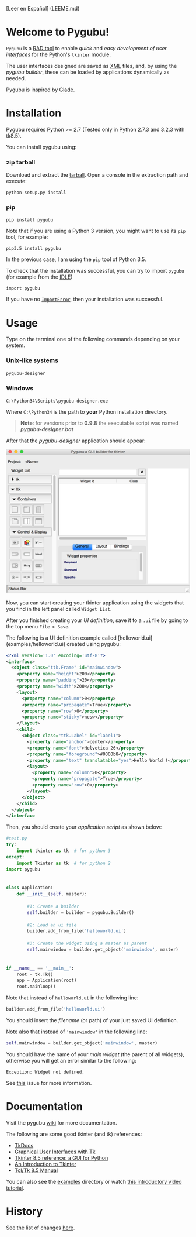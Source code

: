 [Leer en Español] (LEEME.md)

Welcome to Pygubu!
============================================

`Pygubu` is a [RAD tool](https://en.wikipedia.org/wiki/Rapid_application_development) to enable _quick_ and _easy development of user interfaces_ for the Python's `tkinter` module.

The user interfaces designed are saved as [XML](https://en.wikipedia.org/wiki/XML) files, and, by using the _pygubu builder_, these can be loaded by applications dynamically as needed.

Pygubu is inspired by [Glade](https://glade.gnome.org).

Installation
====

Pygubu requires Python >= 2.7 (Tested only in Python 2.7.3 and 3.2.3 with tk8.5).

You can install pygubu using:

### zip tarball

Download and extract the [tarball](http://searchenterpriselinux.techtarget.com/definition/tarball). Open a console in the extraction path and execute:

```
python setup.py install
```

### pip

```
pip install pygubu
```

Note that if you are using a Python 3 version, you might want to use its `pip` tool, for example:

    pip3.5 install pygubu
    
In the previous case, I am using the `pip` tool of Python 3.5.  


To check that the installation was successful, you can try to import `pygubu` (for example from the [IDLE](https://en.wikipedia.org/wiki/IDLE_(Python)))

    import pygubu
    
If you have no [`ImportError`](https://docs.python.org/3.5/library/exceptions.html#ImportError), then your installation was successful.

Usage
=====

Type on the terminal one of the following commands depending on your system.

### Unix-like systems

```
pygubu-designer
```

### Windows

```
C:\Python34\Scripts\pygubu-designer.exe
```

Where `C:\Python34` is the path to **your** Python installation directory.

> **Note**: for versions prior to **0.9.8** the executable script was named _**pygubu-designer.bat**_

After that the _pygubu-designer_ application should appear:

<img src="pygubu-designer.png" alt="pygubu-desinger.png">


Now, you can start creating your tkinter application using the widgets that you find in the left panel called `Widget List`.

After you finished creating your _UI definition_, save it to a `.ui` file by going to the top menu `File > Save`.

The following is a UI definition example called [helloworld.ui] (examples/helloworld.ui) created using pygubu:


```xml
<?xml version='1.0' encoding='utf-8'?>
<interface>
  <object class="ttk.Frame" id="mainwindow">
    <property name="height">200</property>
    <property name="padding">20</property>
    <property name="width">200</property>
    <layout>
      <property name="column">0</property>
      <property name="propagate">True</property>
      <property name="row">0</property>
      <property name="sticky">nesw</property>
    </layout>
    <child>
      <object class="ttk.Label" id="label1">
        <property name="anchor">center</property>
        <property name="font">Helvetica 26</property>
        <property name="foreground">#0000b8</property>
        <property name="text" translatable="yes">Hello World !</property>
        <layout>
          <property name="column">0</property>
          <property name="propagate">True</property>
          <property name="row">0</property>
        </layout>
      </object>
    </child>
  </object>
</interface
```

Then, you should create your _application script_ as shown below:

```python
#test.py
try:
    import tkinter as tk  # for python 3
except:
    import Tkinter as tk  # for python 2
import pygubu


class Application:
    def __init__(self, master):

        #1: Create a builder
        self.builder = builder = pygubu.Builder()

        #2: Load an ui file
        builder.add_from_file('helloworld.ui')

        #3: Create the widget using a master as parent
        self.mainwindow = builder.get_object('mainwindow', master)


if __name__ == '__main__':
    root = tk.Tk()
    app = Application(root)
    root.mainloop()
```

Note that instead of `helloworld.ui` in the following line:

```python
builder.add_from_file('helloworld.ui')
```

You should insert the _filename_ (or path) of your just saved UI definition.


Note also that instead of `'mainwindow'` in the following line:

```python
self.mainwindow = builder.get_object('mainwindow', master)
```

You should have the name of your _main widget_ (the parent of all widgets), otherwise you will get an error similar to the following:
    
    Exception: Widget not defined.

See [this](https://github.com/alejandroautalan/pygubu/issues/40) issue for more information.


Documentation
=============

Visit the pygubu [wiki](https://github.com/alejandroautalan/pygubu/wiki) for more documentation.


The following are some good tkinter (and tk) references:

- [TkDocs](http://www.tkdocs.com)
- [Graphical User Interfaces with Tk](http://docs.python.org/3.5/library/tk.html)
- [Tkinter 8.5 reference: a GUI for Python](http://infohost.nmt.edu/tcc/help/pubs/tkinter/web/index.html)
- [An Introduction to Tkinter](http://effbot.org/tkinterbook/)
- [Tcl/Tk 8.5 Manual](http://www.tcl.tk/man/tcl8.5/)


You can also see the [examples](examples) directory or watch [this introductory video tutorial](http://youtu.be/wuzV9P8geDg).


History
=======

See the list of changes [here](HISTORY.md).

